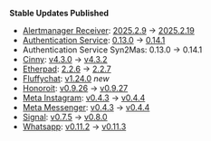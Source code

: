 **Stable Updates Published**

* [Alertmanager Receiver](https://github.com/metio/matrix-alertmanager-receiver): [2025.2.9](https://github.com/metio/matrix-alertmanager-receiver/releases/tag/2025.2.9) -> [2025.2.19](https://github.com/metio/matrix-alertmanager-receiver/releases/tag/2025.2.19)
* [Authentication Service](https://github.com/element-hq/matrix-authentication-service): [0.13.0](https://github.com/element-hq/matrix-authentication-service/releases/tag/0.13.0) -> [0.14.1](https://github.com/element-hq/matrix-authentication-service/releases/tag/0.14.1)
* Authentication Service Syn2Mas: 0.13.0 -> 0.14.1
* [Cinny](https://github.com/ajbura/cinny): [v4.3.0](https://github.com/ajbura/cinny/releases/tag/v4.3.0) -> [v4.3.2](https://github.com/ajbura/cinny/releases/tag/v4.3.2)
* [Etherpad](https://github.com/ether/etherpad-lite): [2.2.6](https://github.com/ether/etherpad-lite/releases/tag/2.2.6) -> [2.2.7](https://github.com/ether/etherpad-lite/releases/tag/2.2.7)
* [Fluffychat](https://github.com/krille-chan/fluffychat): [v1.24.0](https://github.com/krille-chan/fluffychat/releases/tag/v1.24.0) _new_
* [Honoroit](https://github.com/etkecc/honoroit): [v0.9.26](https://github.com/etkecc/honoroit/releases/tag/v0.9.26) -> [v0.9.27](https://github.com/etkecc/honoroit/releases/tag/v0.9.27)
* [Meta Instagram](https://github.com/mautrix/meta): [v0.4.3](https://github.com/mautrix/meta/releases/tag/v0.4.3) -> [v0.4.4](https://github.com/mautrix/meta/releases/tag/v0.4.4)
* [Meta Messenger](https://github.com/mautrix/meta): [v0.4.3](https://github.com/mautrix/meta/releases/tag/v0.4.3) -> [v0.4.4](https://github.com/mautrix/meta/releases/tag/v0.4.4)
* [Signal](https://github.com/mautrix/signal): [v0.7.5](https://github.com/mautrix/signal/releases/tag/v0.7.5) -> [v0.8.0](https://github.com/mautrix/signal/releases/tag/v0.8.0)
* [Whatsapp](https://github.com/mautrix/whatsapp): [v0.11.2](https://github.com/mautrix/whatsapp/releases/tag/v0.11.2) -> [v0.11.3](https://github.com/mautrix/whatsapp/releases/tag/v0.11.3)

